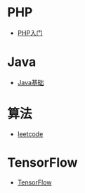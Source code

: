 # PHP
- [PHP入门](notes/PHP入门.md)

# Java
- [Java基础](notes/java基础.md)

# 算法
- [leetcode](notes/leetcode.md)

# TensorFlow
- [TensorFlow](notes/TensorFlow.md)
